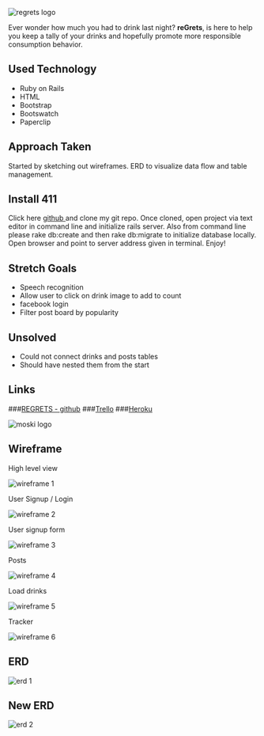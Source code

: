 ![regrets logo](https://github.com/timseo/GA_project2/blob/master/wireframe/regrets-logo-black.png?raw=true)




Ever wonder how much you had to drink last night?  **reGrets**, is here to help you keep a tally of your drinks and hopefully promote more responsible consumption behavior.




## Used Technology

* Ruby on Rails
* HTML
* Bootstrap
* Bootswatch
* Paperclip

## Approach Taken
Started by sketching out wireframes.  ERD to visualize data flow and table management. 
## Install 411
Click here [github ](https://github.com/timseo/regrets "App Link") and clone my git repo.  Once cloned, open project via text editor in command line and initialize rails server.  Also from command line please rake db:create and then rake db:migrate to initialize database locally. Open browser and point to server address given in terminal.  Enjoy!

## Stretch Goals
* Speech recognition
* Allow user to click on drink image to add to count
* facebook login
* Filter post board by popularity 

## Unsolved
* Could not connect drinks and posts tables 
* Should have nested them from the start


## Links
###[REGRETS - github](https://github.com/timseo/regrets "App Link")
###[Trello](https://trello.com/b/PWvBrNRF "trello")
###[Heroku](https://regrets.herokuapp.com/ "heroku")

![moski logo](https://github.com/timseo/GA_project1/blob/master/images/moski-greyscale-logo.png?raw=true=10x10)

## Wireframe


High level view

![wireframe 1](https://github.com/timseo/GA_project2/blob/master/wireframe/Photo%20Feb%2022,%2010%2055%2030%20PM.jpg?raw=true)

User Signup / Login

![wireframe 2](https://github.com/timseo/GA_project2/blob/master/wireframe/Photo%20Feb%2022,%2010%2055%2048%20PM.jpg?raw=true)


User signup form

![wireframe 3](https://github.com/timseo/GA_project2/blob/master/wireframe/Photo%20Feb%2022,%2010%2055%2052%20PM.jpg?raw=true)


Posts

![wireframe 4](https://github.com/timseo/GA_project2/blob/master/wireframe/Photo%20Feb%2022,%2010%2055%2058%20PM.jpg?raw=true)


Load drinks

![wireframe 5](https://github.com/timseo/GA_project2/blob/master/wireframe/Photo%20Feb%2022,%2010%2056%2007%20PM.jpg?raw=true)


Tracker 

![wireframe 6](https://github.com/timseo/GA_project2/blob/master/wireframe/Photo%20Feb%2022,%2010%2056%2013%20PM.jpg?raw=true)

## ERD

![erd 1](https://github.com/timseo/GA_project2/blob/master/wireframe/DA%20BA%20%20ERD%20-%20Standard.jpeg?raw=true)

## New ERD

![erd 2](https://github.com/timseo/regrets/blob/master/image/Photo%20Mar%2006,%2010%2041%2029%20AM.jpg?raw=true)
